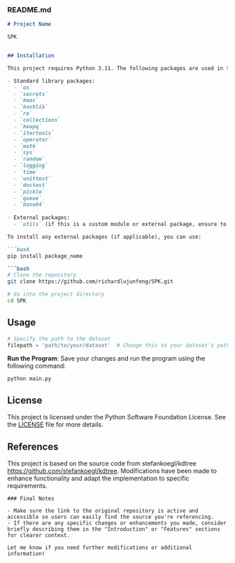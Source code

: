 ### README.md

```markdown
# Project Name

SPK


## Installation  

This project requires Python 3.11. The following packages are used in this project:  

- Standard library packages:  
  - `os`  
  - `secrets`  
  - `hmac`  
  - `hashlib`  
  - `re`  
  - `collections`  
  - `heapq`  
  - `itertools`  
  - `operator`  
  - `math`  
  - `sys`  
  - `random`  
  - `logging`  
  - `time`  
  - `unittest`  
  - `doctest`  
  - `pickle`  
  - `queue`  
  - `base64`  
  
- External packages:  
  - `utils` (if this is a custom module or external package, ensure to provide installation instructions)  

To install any external packages (if applicable), you can use:  

```bash  
pip install package_name  

```bash
# Clone the repository
git clone https://github.com/richardlujunfeng/SPK.git

# Go into the project directory
cd SPK

```

## Usage

```python
# Specify the path to the dataset  
filepath = 'path/to/your/dataset'  # Change this to your dataset's path  
```

**Run the Program**:
Save your changes and run the program using the following command:

```
python main.py  
```

## License

This project is licensed under the Python Software Foundation License. See the [LICENSE](chrome-extension://dhoenijjpgpeimemopealfcbiecgceod/LICENSE) file for more details.

## References

This project is based on the source code from stefankoegl/kdtree https://github.com/stefankoegl/kdtree. Modifications have been made to enhance functionality and adapt the implementation to specific requirements.

```
### Final Notes  

- Make sure the link to the original repository is active and accessible so users can easily find the source you're referencing.  
- If there are any specific changes or enhancements you made, consider briefly describing them in the "Introduction" or "Features" sections for clearer context.  

Let me know if you need further modifications or additional information!